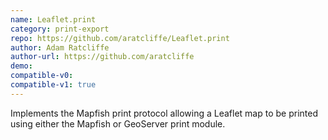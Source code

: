 ```yaml
---
name: Leaflet.print
category: print-export
repo: https://github.com/aratcliffe/Leaflet.print
author: Adam Ratcliffe
author-url: https://github.com/aratcliffe
demo: 
compatible-v0:
compatible-v1: true
---
```


Implements the Mapfish print protocol allowing a Leaflet map to be printed using either the Mapfish or GeoServer print module.
